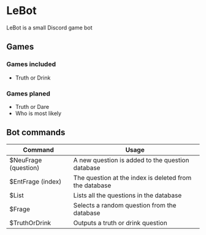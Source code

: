 # LeBot
LeBot is a small Discord game bot
## Games
### Games included
- Truth or Drink
### Games planed
- Truth or Dare
- Who is most likely
## Bot commands
|Command|Usage|
|--|--|
| $NeuFrage (question) | A new question is added to the question database  |
| $EntFrage (index) | The question at the index is deleted from the database  |
| $List | Lists all the questions in the database  |
| $Frage | Selects a random question from the database  |
| $TruthOrDrink | Outputs a truth or drink question  |